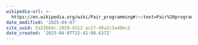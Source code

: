 ```yaml
---
wikipedia-url: >-
  https://en.wikipedia.org/wiki/Pair_programming#:~:text=Pair%20programming%20is%20a%20software,as%20it%20is%20typed%20in.
date_modified: '2025-04-07'
site_uuid: 5a23668c-1859-4312-ac17-48a2c3a40bc3
date_created: '2025-04-07T22:42:08.637Z'
---
```


